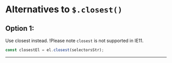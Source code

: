 # Alternatives to `$.closest()`


## Option 1:

Use closest instead. !Please note `closest` is not supported in IE11.

```js
const closestEl = el.closest(selectorsStr);
```


---
